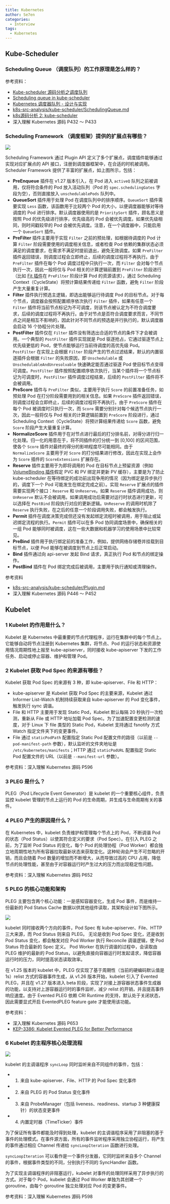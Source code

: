 ```yaml
---
title: Kubernetes
author: Se7en
categories:
  - Interview
tags:
  - Kubernetes
---
```


## Kube-Scheduler

### Scheduling Queue （调度队列）的工作原理是怎么样的？


参考资料：
- [Kube-scheduler 源码分析之调度队列](http://rookie0080.info/archives/1706425339572)
- [Scheduling queue in kube-scheduler](https://github.com/kubernetes/community/blob/f03b6d5692bd979f07dd472e7b6836b2dad0fd9b/contributors/devel/sig-scheduling/scheduler_queues.md)
- [Kubernetes 调度器队列 - 设计与实现](https://dbwu.tech/posts/k8s/source_code/scheduler_queue/)
- [k8s-src-analysis/kube-scheduler/SchedulingQueue.md](https://github.com/jindezgm/k8s-src-analysis/blob/master/kube-scheduler/SchedulingQueue.md)
- [k8s源码分析 2: kube-scheduler](https://jeffdingzone.com/2020/11/k8s%E6%BA%90%E7%A0%81%E5%88%86%E6%9E%902kube-scheduler/)
- 深入理解 Kubernetes 源码 P432 ～ P433

### Scheduling Framework （调度框架）提供的扩展点有哪些？

![](https://chengzw258.oss-cn-beijing.aliyuncs.com/Article/202409301535075.png)

Scheduling Framework 通过 Plugin API 定义了多个扩展点，调度插件能够通过实现对应扩展点的 API 接口，注册到调度器框架中，在合适的时机被调用。
Scheduler Framework 提供了丰富的扩展点，如上图所示，包括：

- **PreEnqueue** 插件在 v1.27 版本引入，在 Pod 进入 `activeQ` 队列之前被调用，仅将符合条件的 Pod 放入活动队列（Pod 的 `spec.schedulingGates` 字段为空），否则直接放入 `unschedulablePods` 队列中。
- **QueueSort** 插件用于处理 Pod 在调度队列中的排序顺序。`QueueSort` 插件需要实现 `Less` 函数，该函数用于比较两个 Pod 的大小，以便调度器能够对等待调度的 Pod 进行排序。默认调度器使用的是 `PrioritySort` 插件，顾名思义是按照 Pod 的优先级进行排序，优先级高的 Pod 会被优先调度。如果优先级相同，则时间戳较早的 Pod 会被优先调度。注意，在一个调度器中，只能启用一个 `QueueSort` 插件。 
- **PreFilter** 插件主要用于实现 `Filter` 之前的预处理，如根据待调度的 Pod 计算 `Filter` 阶段需要使用的调度相关信息，或者检查 Pod 依赖的集群状态必须满足的调度要求，在需求不满足时提前退出，避免无效调度。如果 `PreFilter` 插件返回错误，则调度过程会立即终止，后续的调度过程将不再执行。由于 `PreFilter` 插件在每个 Pod 调度过程中只执行一次，而 `Filter` 会对每个节点执行一次，因此一般将仅与 Pod 相关的计算逻辑前置到 `PreFilter` 阶段进行（比如 [Fit 插件](https://github.com/kubernetes/kubernetes/blob/1bbe775d5ffb131636193fe0bc15a8fcc0cd6fd6/pkg/scheduler/framework/plugins/noderesources/fit.go#L218-L230)在 `PreFilter` 阶段计算 Pod 的资源请求），通过 Scheduling Context（CycleState）将预计算结果传递给 `Filter` 函数，避免 `Filter` 阶段产生大量重复计算。
- **Filter** 插件执行预选主逻辑，即选出能够运行待调度 Pod 的目标节点。对于每个节点，调度器会按照配置顺序依次执行 `Filter` 插件，如果有任意一个 `Filter` 插件将当前节点标记为不可调度，则该节点被认定为不符合调度要求，后续的调度过程将不再执行。由于对节点是否符合调度要求而言，不同节点之间是相互不影响的，因此针对不同节点的预选是并行执行的，默认调度器会启动 16 个协程分片处理。
- **PostFilter** 插件仅在 `Filter` 插件没有筛选出合适的节点的条件下才会被调用。一个典型的 `PostFilter` 插件实现就是 Pod 驱逐抢占，它通过驱逐节点上优先级更低的 Pod，使节点能够运行当前待调度的高优先级 Pod。`PostFilter` 在实现上会根据 `Filter` 阶段产生的节点过滤结果，默认的内置驱逐插件会根据 `Filter` 的失败原因，即 `Unschedulable` 或 `UnschedulableAndUnresolvable` 快速确定能否通过驱逐 Pod 使目标节点变得可调度。`PostFilter` 插件按照配置顺序依次执行，当某个插件将一个节点标记为可调度时，`PostFilter` 插件调度过程结束，后续的 `PostFilter` 插件将不会被调用。
- **PreScore** 插件与 `PreFilter` 类似，主要用于执行 `Score` 的前置准备任务，如预处理 Pod 在打分阶段需要用到的相关信息。如果 `PreScore` 插件返回错误，则调度过程会立即终止，后续的调度过程将不再执行。由于 `PreScore` 插件在每个 Pod 被调度时只执行一次，而 `Score` 需要分别针对每个候选节点执行一次，因此一般将仅与 Pod 相关的计算逻辑前置到 `PreScore` 阶段进行，通过 Scheduling Context（CycleState）将预计算结果传递给 `Score` 函数，避免 `Score` 阶段产生大量重复计算。
- **NormalizeScore** 插件用于在对节点进行最后的打分排名前，对得分进行归一化处理。归一化的用意在于，将不同插件的打分统一到 [0,100] 的区间范围，使各个 `Score` 插件对最终的得分的影响程度尽可能相同。由于 `NormalizeScore` 主要用于对 `Score` 的打分结果进行修改，因此在实现上会作为 `Score` 插件的 `ScoreExtensions` 扩展存在。
- **Reserve** 插件主要用于为即将调用的 Pod 在目标节点上预留资源（例如 [VolumeBinding 插件](https://github.com/kubernetes/kubernetes/blob/1bbe775d5ffb131636193fe0bc15a8fcc0cd6fd6/pkg/scheduler/framework/plugins/volumebinding/volume_binding.go#L477)假定 PVC 和 PV 绑定并更新 PV 缓存），主要是为了防止 kube-scheduler 在等待绑定的成功前出现争用的情况（因为绑定是异步执行的，调度下一个 Pod 可能发生在绑定完成之前）。实现 `Reserve` 扩展点的插件需要实现两个接口：`Reserve` 和 `UnReserve`。如果 `Reserve` 插件调用成功，则 `UnReserve` 默认不会被调用。如果调用成功后需要对运行时状态进行更新，可以选择在 `PostBind` 阶段执行对应的更新逻辑。`UnReserve` 的调用时机除了 `Reserve` 执行失败，在之后的任意一个阶段调用失败，都会触发执行。
- **Permit** 插件在调度决策完成但还没有发起绑定流程时被调用，用于阻止或延迟绑定流程的执行。`Permit` 插件可以在多 Pod 协同调度场景中，确保相关的一组 Pod 能够同时被调度，这在一些大数据和机器学习的使用场景中比较常见。
- **PreBind** 插件用于执行绑定前的准备工作，例如，提供网络存储卷并挂载到目标节点，以便 Pod 能够在被调度到节点上后正常启动。
- **Bind** 插件通过向 api-server 发起 Bind 请求，真正执行 Pod 和节点的绑定操作。
- **PostBind** 插件在 Pod 绑定完成后被调用，主要用于执行通知或清理操作。

参考资料
- [k8s-src-analysis/kube-scheduler/Plugin.md](https://github.com/jindezgm/k8s-src-analysis/blob/master/kube-scheduler/Plugin.md)
- 深入理解 Kubernetes 源码 P446 ～ P452

## Kubelet

### 1 Kubelet 的作用是什么？
Kubelet 是 Kubernetes 中最重要的节点代理程序，运行在集群中的每个节点上。它能够自动将节点注册到 Kubernetes 集群，将节点、Pod 的运行状态和资源使用情况周期性地上报至 kube-apiserver，同时接收 kube-apiserver 下发的工作任务、启动或停止容器、维护和管理 Pod。

### 2 Kubelet 获取 Pod Spec 的来源有哪些？
Kubelet 获取 Pod Spec 的来源有 3 种，即 kube-apiserver、File 和 HTTP：
- kube-apiserver 是 Kubelet 获取 Pod Spec 的主要来源，Kubelet 通过 Informer List-Watch 机制持续获取来自 kube-apiserver 的 Pod 变化事件，触发执行 sync 调谐。
- File 和 HTTP 主要用于发现 Static Pod，Kubelet 默认每隔 20 秒执行一次检测，重新从 File 或 HTTP 地址加载 Pod Spec。为了加速配置变更检测的速度，对于 Linux 下 file 类型的 Static Pod，Kubelet 支持通过 fsnotify 方式 Watch 指定文件夹下的变更事件。
- File 通过 `staticPodPath` 配置指定 Static Pod 配置文件的路径（以前是 `--pod-manifest-path` 参数），默认监听的文件夹地址是 `/etc/kubernetes/manifests`；HTTP 通过 `staticPodURL` 配置指定 Static Pod 配置文件的 URL（以前是 `--manifest-url` 参数）。

参考资料：深入理解 Kubernetes 源码 P596

### 3 PLEG 是什么？
PLEG（Pod Lifecycle Event Generator）是 kubelet 的一个重要核心组件，负责监控 kubelet 管理的节点上运行的 Pod 的生命周期，并生成与生命周期有关的事件。

### 4 PLEG 产生的原因是什么？
在 Kubernetes 中，kubelet 负责维护和管理每个节点上的 Pod，不断调谐 Pod 的状态（Pod Status）以使其符合定义的要求（Pod Spec）。在引入 PLEG 之前，为了监听 Pod Status 的变化，每个 Pod 的处理协程（Pod Worker）都会独立地周期性地为所有容器拉取最新状态来获取变化。这种轮询会产生不可忽略的开销，而且会随着 Pod 数量的增加而不断增大，从而导致过高的 CPU 占用，降低节点的处理性能，甚至由于对容器运行时产生过大的压力而出现稳定性问题。

参考资料：深入理解 Kubernetes 源码 P652

### 5 PLEG 的核心功能和架构

PLEG 主要包含两个核心功能：一是感知容器变化，生成 Pod 事件，而是维持一份最新的 Pod Status Cache 数据以供其他组件读取，其架构设计如下图所示。

![](https://chengzw258.oss-cn-beijing.aliyuncs.com/Article/202409292104080.png)


kubelet 同时接收两个方向的事件，Pod Spec 有 kube-apiserver、File、HTTP 三大来源，而 Pod Status 则来自 PLEG。
无论是收到 Pod Spec 变化，还是收到 Pod Status 变化，都会触发对应 Pod Worker 执行 Reconcile 调谐逻辑，使 Pod Status 符合最新的 Spec 定义。
Pod Worker 在执行调谐的过程中，会读取由 PLEG 维护的最新的 Pod Status，以避免直接向容器运行时发起请求，降低容器运行时的压力，同时提高状态读取效率。

在 v1.25 版本的 kubelet 中，PLEG 仅实现了基于周期性（当前的硬编码默认值是 1s）relist 方式的容器事件生成，从 v1.26 版本开始，kubelet 引入了 Evented PLEG，并且在 v1.27 版本进入 beta 阶段，实现了对接上游容器状态事件生成器的功能，以支持对上游容器运行时的事件监听，减少 relist 的开销，并且提高事件响应速度。由于 Evented PLEG 依赖 CRI Runtime 的支持，默认处于关闭状态，因此需要显式开启 EventedPLEG feature gate 才能使用该功能。

参考资料：
- 深入理解 Kubernetes 源码 P653
- [KEP-3386: Kubelet Evented PLEG for Better Performance](https://github.com/kubernetes/enhancements/blob/master/keps/sig-node/3386-kubelet-evented-pleg/README.md)

### 6 Kubelet 的主程序核心处理流程

![](https://chengzw258.oss-cn-beijing.aliyuncs.com/Article/202409292105418.png)

kubelet 的主调谐程序 `syncLoop` 同时监听来自不同组件的事件，包括：

- 1. 来自 kube-apiserver、File、HTTP 的 Pod Spec 变化事件
- 2. 来自 PLEG 的 Pod Status 变化事件
- 3. 来自 ProbeManager（包括 liveness、readiness、startup 3 种健康探针）的状态变更事件
- 4. 内置定时器（TimeTicker）事件

为了保证所有事件都能及时得到处理，kubelet 的主调谐程序采用了非阻塞的基于事件的处理模式。在事件源方面，所有的事件监听程序采用独立协程运行，将产生的事件通过相应 Channel 传递给 `syncLoopIteration` 函数进行处理。

`syncLoopIteration` 可以看作是一个事件分发器，它同时监听来自多个 Channel 的事件，根据事件类型的不同，分别执行不同的 SyncHandler 函数。

为了实现主调谐程序的非阻塞运行，kubelet 对事件的处理同样采用了异步执行的方式。对于每个 Pod，kubelet 会通过 Pod Worker 单独为其创建一个 goroutine，由每个 goroutine 独立处理对应 Pod 的变更事件。

参考资料：深入理解 Kubernetes 源码 P598